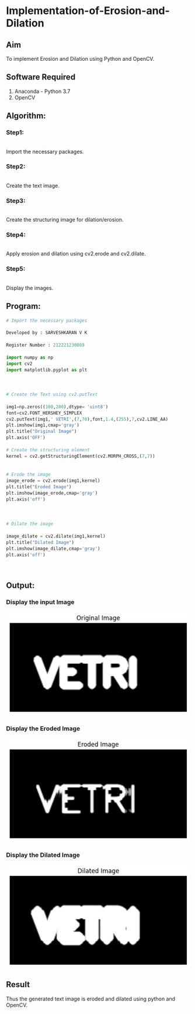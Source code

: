 # Implementation-of-Erosion-and-Dilation
## Aim
To implement Erosion and Dilation using Python and OpenCV.
## Software Required
1. Anaconda - Python 3.7
2. OpenCV
## Algorithm:
### Step1:
<br>Import the necessary packages.

### Step2:
<br>Create the text image.

### Step3:
<br>Create the structuring image for dilation/erosion.

### Step4:
<br>Apply erosion and dilation using cv2.erode and cv2.dilate.

### Step5:
<br>Display the images.

 
## Program:

``` Python
# Import the necessary packages

Developed by : SARVESHKARAN V K

Register Number : 212221230089

import numpy as np 
import cv2
import matplotlib.pyplot as plt



# Create the Text using cv2.putText

img1=np.zeros((100,200),dtype= 'uint8') 
font=cv2.FONT_HERSHEY_SIMPLEX
cv2.putText(img1,' VETRI',(7,70),font,1.4,(255),7,cv2.LINE_AA)
plt.imshow(img1,cmap='gray')
plt.title("Original Image")
plt.axis('OFF')

# Create the structuring element
kernel = cv2.getStructuringElement(cv2.MORPH_CROSS,(7,7))


# Erode the image
image_erode = cv2.erode(img1,kernel)
plt.title("Eroded Image")
plt.imshow(image_erode,cmap='gray')
plt.axis('off')



# Dilate the image

image_dilate = cv2.dilate(img1,kernel)
plt.title("Dilated Image")
plt.imshow(image_dilate,cmap='gray')
plt.axis('off')




```
## Output:

### Display the input Image
![output](.//v1.png)

### Display the Eroded Image
![output](.//v2.png)

### Display the Dilated Image
![output](.//v3.png)

## Result
Thus the generated text image is eroded and dilated using python and OpenCV.
